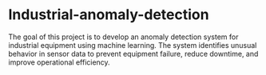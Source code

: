 # Industrial-anomaly-detection
The goal of this project is to develop an anomaly detection system for industrial equipment using machine learning. The system identifies unusual behavior in sensor data to prevent equipment failure, reduce downtime, and improve operational efficiency.
